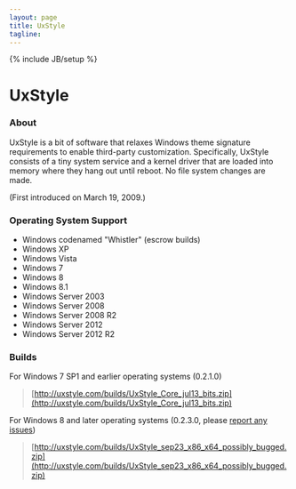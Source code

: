 ```yaml
---
layout: page
title: UxStyle
tagline:
---
```

{% include JB/setup %}

# UxStyle

### About

UxStyle is a bit of software that relaxes Windows theme signature requirements to enable third-party customization.
Specifically, UxStyle consists of a tiny system service and a kernel driver that are loaded into memory where they
hang out until reboot. No file system changes are made.

(First introduced on March 19, 2009.)

### Operating System Support

* Windows codenamed "Whistler" (escrow builds)
* Windows XP
* Windows Vista
* Windows 7
* Windows 8
* Windows 8.1
* Windows Server 2003
* Windows Server 2008
* Windows Server 2008 R2
* Windows Server 2012
* Windows Server 2012 R2

### Builds

For Windows 7 SP1 and earlier operating systems (0.2.1.0)
> [http://uxstyle.com/builds/UxStyle_Core_jul13_bits.zip](http://uxstyle.com/builds/UxStyle_Core_jul13_bits.zip)

For Windows 8 and later operating systems (0.2.3.0, please [report any issues](mailto:rafael@withinwindows.com))
> [http://uxstyle.com/builds/UxStyle_sep23_x86_x64_possibly_bugged.zip](http://uxstyle.com/builds/UxStyle_sep23_x86_x64_possibly_bugged.zip)
